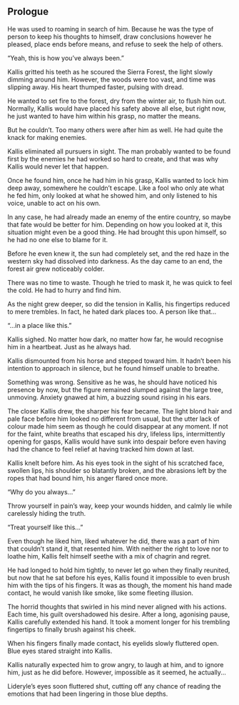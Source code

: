 ## Prologue

He was used to roaming in search of him. Because he was the type of person to keep his thoughts to himself, draw conclusions however he pleased, place ends before means, and refuse to seek the help of others.

“Yeah, this is how you’ve always been.”

Kallis gritted his teeth as he scoured the Sierra Forest, the light slowly dimming around him. However, the woods were too vast, and time was slipping away. His heart thumped faster, pulsing with dread.

He wanted to set fire to the forest, dry from the winter air, to flush him out. Normally, Kallis would have placed his safety above all else, but right now, he just wanted to have him within his grasp, no matter the means.

But he couldn’t. Too many others were after him as well. He had quite the knack for making enemies.

Kallis eliminated all pursuers in sight. The man probably wanted to be found first by the enemies he had worked so hard to create, and that was why Kallis would never let that happen.

Once he found him, once he had him in his grasp, Kallis wanted to lock him deep away, somewhere he couldn’t escape. Like a fool who only ate what he fed him, only looked at what he showed him, and only listened to his voice, unable to act on his own.

In any case, he had already made an enemy of the entire country, so maybe that fate would be better for him. Depending on how you looked at it, this situation might even be a good thing. He had brought this upon himself, so he had no one else to blame for it.

Before he even knew it, the sun had completely set, and the red haze in the western sky had dissolved into darkness. As the day came to an end, the forest air grew noticeably colder.

There was no time to waste. Though he tried to mask it, he was quick to feel the cold. He had to hurry and find him.

As the night grew deeper, so did the tension in Kallis, his fingertips reduced to mere trembles. In fact, he hated dark places too. A person like that...

“...in a place like this.”

Kallis sighed. No matter how dark, no matter how far, he would recognise him in a heartbeat. Just as he always had.

Kallis dismounted from his horse and stepped toward him. It hadn’t been his intention to approach in silence, but he found himself unable to breathe.

Something was wrong. Sensitive as he was, he should have noticed his presence by now, but the figure remained slumped against the large tree, unmoving. Anxiety gnawed at him, a buzzing sound rising in his ears.

The closer Kallis drew, the sharper his fear became. The light blond hair and pale face before him looked no different from usual, but the utter lack of colour made him seem as though he could disappear at any moment. If not for the faint, white breaths that escaped his dry, lifeless lips, intermittently opening for gasps, Kallis would have sunk into despair before even having had the chance to feel relief at having tracked him down at last.

Kallis knelt before him. As his eyes took in the sight of his scratched face, swollen lips, his shoulder so blatantly broken, and the abrasions left by the ropes that had bound him, his anger flared once more.

“Why do you always...”

Throw yourself in pain’s way, keep your wounds hidden, and calmly lie while carelessly hiding the truth.

“Treat yourself like this...”

Even though he liked him, liked whatever he did, there was a part of him that couldn’t stand it, that resented him. With neither the right to love nor to loathe him, Kallis felt himself seethe with a mix of chagrin and regret.

He had longed to hold him tightly, to never let go when they finally reunited, but now that he sat before his eyes, Kallis found it impossible to even brush him with the tips of his fingers. It was as though, the moment his hand made contact, he would vanish like smoke, like some fleeting illusion.

The horrid thoughts that swirled in his mind never aligned with his actions. Each time, his guilt overshadowed his desire. After a long, agonising pause, Kallis carefully extended his hand. It took a moment longer for his trembling fingertips to finally brush against his cheek.

When his fingers finally made contact, his eyelids slowly fluttered open. Blue eyes stared straight into Kallis.

Kallis naturally expected him to grow angry, to laugh at him, and to ignore him, just as he did before. However, impossible as it seemed, he actually...

Lideryle’s eyes soon fluttered shut, cutting off any chance of reading the emotions that had been lingering in those blue depths.
